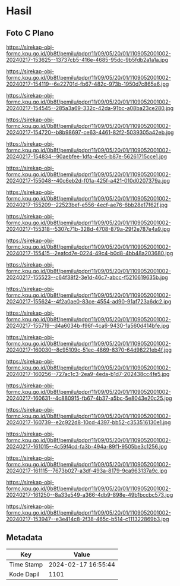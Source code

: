 # Hasil

## Foto C Plano

https://sirekap-obj-formc.kpu.go.id/0b8f/pemilu/pdpr/11/09/05/20/01/1109052001002-20240217-153625--13737cb5-416e-4685-95dc-9b5fdb2a1a1a.jpg

https://sirekap-obj-formc.kpu.go.id/0b8f/pemilu/pdpr/11/09/05/20/01/1109052001002-20240217-154119--6e22701d-fb67-482c-973b-1950d7c865a6.jpg

https://sirekap-obj-formc.kpu.go.id/0b8f/pemilu/pdpr/11/09/05/20/01/1109052001002-20240217-154545--285a3a69-332c-42da-91bc-a08ba23ce280.jpg

https://sirekap-obj-formc.kpu.go.id/0b8f/pemilu/pdpr/11/09/05/20/01/1109052001002-20240217-154720--b8b98697-ce63-4461-82f2-5039305a42eb.jpg

https://sirekap-obj-formc.kpu.go.id/0b8f/pemilu/pdpr/11/09/05/20/01/1109052001002-20240217-154834--90aebfee-1dfa-4ee5-b87e-56261715cce1.jpg

https://sirekap-obj-formc.kpu.go.id/0b8f/pemilu/pdpr/11/09/05/20/01/1109052001002-20240217-155048--40c6eb2d-f01a-425f-a421-010d0207379a.jpg

https://sirekap-obj-formc.kpu.go.id/0b8f/pemilu/pdpr/11/09/05/20/01/1109052001002-20240217-155209--22523bef-e556-4ecf-ae76-6bb28e17f62f.jpg

https://sirekap-obj-formc.kpu.go.id/0b8f/pemilu/pdpr/11/09/05/20/01/1109052001002-20240217-155318--5307c71b-328d-4708-879a-29f2e787e4a9.jpg

https://sirekap-obj-formc.kpu.go.id/0b8f/pemilu/pdpr/11/09/05/20/01/1109052001002-20240217-155415--2eafcd7e-0224-49c4-b0d8-4bb48a203680.jpg

https://sirekap-obj-formc.kpu.go.id/0b8f/pemilu/pdpr/11/09/05/20/01/1109052001002-20240217-155523--c64f38f2-3e1d-46c7-abcc-f5210619635b.jpg

https://sirekap-obj-formc.kpu.go.id/0b8f/pemilu/pdpr/11/09/05/20/01/1109052001002-20240217-155624--4f2a0ae0-83ce-4554-ad90-91af723a6dc2.jpg

https://sirekap-obj-formc.kpu.go.id/0b8f/pemilu/pdpr/11/09/05/20/01/1109052001002-20240217-155719--d4a6034b-f96f-4ca6-9430-1a560d414bfe.jpg

https://sirekap-obj-formc.kpu.go.id/0b8f/pemilu/pdpr/11/09/05/20/01/1109052001002-20240217-160030--8c95109c-51ec-4869-8370-64d98221eb4f.jpg

https://sirekap-obj-formc.kpu.go.id/0b8f/pemilu/pdpr/11/09/05/20/01/1109052001002-20240217-160256--727ac1c3-2ea9-4eda-b1d7-202438cc4fe5.jpg

https://sirekap-obj-formc.kpu.go.id/0b8f/pemilu/pdpr/11/09/05/20/01/1109052001002-20240217-160631--4c880915-fb67-4b37-a5bc-5e8043e20c25.jpg

https://sirekap-obj-formc.kpu.go.id/0b8f/pemilu/pdpr/11/09/05/20/01/1109052001002-20240217-160739--e2c922d8-10cd-4397-bb52-c353516130e1.jpg

https://sirekap-obj-formc.kpu.go.id/0b8f/pemilu/pdpr/11/09/05/20/01/1109052001002-20240217-161015--4c59f4cd-fa3b-494a-89f1-9505be3c1256.jpg

https://sirekap-obj-formc.kpu.go.id/0b8f/pemilu/pdpr/11/09/05/20/01/1109052001002-20240217-161115--7673b027-a3df-493a-8179-9ca963137a9c.jpg

https://sirekap-obj-formc.kpu.go.id/0b8f/pemilu/pdpr/11/09/05/20/01/1109052001002-20240217-161250--8a33e549-a366-4db9-898e-49b1bccbc573.jpg

https://sirekap-obj-formc.kpu.go.id/0b8f/pemilu/pdpr/11/09/05/20/01/1109052001002-20240217-153947--e3e414c8-2f38-465c-b514-c111322869b3.jpg


## Metadata

| Key        | Value               |
| ---------- | ------------------- |
| Time Stamp | 2024-02-17 16:55:44 |
| Kode Dapil | 1101                |



